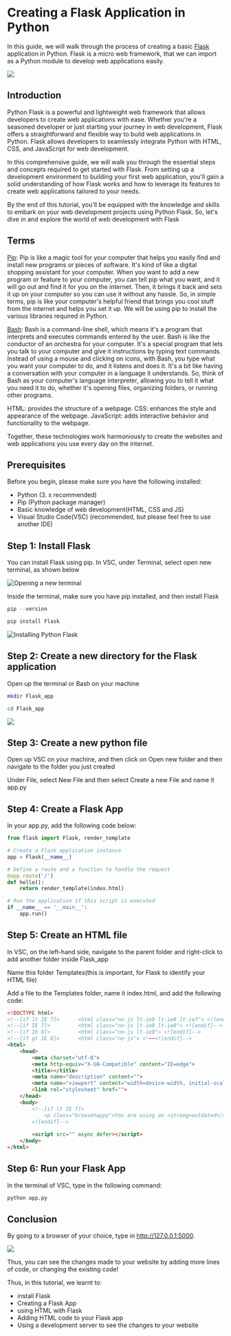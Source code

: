 # Creating a Flask Application in Python

In this guide, we will walk through the process of creating a basic [Flask](https://flask.palletsprojects.com/en/2.3.x/) application in Python. Flask is a micro web framework, that we can import as a Python module to develop web applications easily.

![](https://upload.wikimedia.org/wikipedia/commons/thumb/3/3c/Flask_logo.svg/1200px-Flask_logo.svg.png)

## Introduction

Python Flask is a powerful and lightweight web framework that allows developers to create web applications with ease. Whether you're a seasoned developer or just starting your journey in web development, Flask offers a straightforward and flexible way to build web applications in Python. Flask allows developers to seamlessly integrate Python with HTML, CSS, and JavaScript for web development. 

In this comprehensive guide, we will walk you through the essential steps and concepts required to get started with Flask. From setting up a development environment to building your first web application, you'll gain a solid understanding of how Flask works and how to leverage its features to create web applications tailored to your needs.

By the end of this tutorial, you'll be equipped with the knowledge and skills to embark on your web development projects using Python Flask. So, let's dive in and explore the world of web development with Flask

## Terms

[Pip](https://pypi.org/project/pip/): Pip is like a magic tool for your computer that helps you easily find and install new programs or pieces of software. It's kind of like a digital shopping assistant for your computer. When you want to add a new program or feature to your computer, you can tell pip what you want, and it will go out and find it for you on the internet. Then, it brings it back and sets it up on your computer so you can use it without any hassle. So, in simple terms, pip is like your computer's helpful friend that brings you cool stuff from the internet and helps you set it up. We will be using pip to install the various libraries required in Python.

[Bash](https://medium.com/@krish.raghuram/terminal-shell-and-bash-3e76218c8865): Bash is a command-line shell, which means it's a program that interprets and executes commands entered by the user. Bash is like the conductor of an orchestra for your computer. It's a special program that lets you talk to your computer and give it instructions by typing text commands. Instead of using a mouse and clicking on icons, with Bash, you type what you want your computer to do, and it listens and does it. It's a bit like having a conversation with your computer in a language it understands. So, think of Bash as your computer's language interpreter, allowing you to tell it what you need it to do, whether it's opening files, organizing folders, or running other programs.

HTML: provides the structure of a webpage.
CSS: enhances the style and appearance of the webpage.
JavaScript: adds interactive behavior and functionality to the webpage.

Together, these technologies work harmoniously to create the websites and web applications you use every day on the internet.

## Prerequisites

Before you begin, please make sure you have the following installed:

- Python (3. x recommended)
- Pip (Python package manager)
- Basic knowledge of web development(HTML, CSS and JS)
- Visual Studio Code(VSC) (recommended, but please feel free to use another IDE)

## Step 1: Install Flask

You can install Flask using pip. In VSC, under Terminal, select open new terminal, as shown below

![Opening a new terminal](https://i.ibb.co/bHyB2vS/Screen-Shot-2023-09-11-at-11-56-51-AM.png)

Inside the terminal, make sure you have pip installed, and then install Flask
```python
pip --version

pip install Flask
```
![Installing Python Flask](https://i.ibb.co/k62BB92/Screen-Shot-2023-09-21-at-11-30-00-AM.png)
## Step 2: Create a new directory for the Flask application

Open up the terminal or Bash on your machine

```bash
mkdir Flask_app

cd Flask_app
```
![](https://i.ibb.co/SwD461W/Screen-Shot-2023-09-21-at-11-41-15-AM.png)
## Step 3: Create a new python file

Open up VSC on your machine, and then click on Open new folder and then navigate to the folder you just created

Under File, select New File and then select Create a new File and name it app.py

## Step 4: Create a Flask App

In your app.py, add the following code below:

```python
from flask import Flask, render_template

# Create a Flask application instance
app = Flask(__name__)

# Define a route and a function to handle the request
@app.route('/')
def hello():
    return render_template(index.html)

# Run the application if this script is executed
if __name__ == '__main__':
    app.run()
```

## Step 5: Create an HTML file

In VSC, on the left-hand side, navigate to the parent folder and right-click to add another folder inside Flask_app

Name this folder Templates(this is important, for Flask to identify your HTML file)

Add a file to the Templates folder, name it index.html, and add the following code:

```HTML
<!DOCTYPE html>
<!--[if lt IE 7]>      <html class="no-js lt-ie9 lt-ie8 lt-ie7"> <![endif]-->
<!--[if IE 7]>         <html class="no-js lt-ie9 lt-ie8"> <![endif]-->
<!--[if IE 8]>         <html class="no-js lt-ie9"> <![endif]-->
<!--[if gt IE 8]>      <html class="no-js"> <!--<![endif]-->
<html>
    <head>
        <meta charset="utf-8">
        <meta http-equiv="X-UA-Compatible" content="IE=edge">
        <title></title>
        <meta name="description" content="">
        <meta name="viewport" content="width=device-width, initial-scale=1">
        <link rel="stylesheet" href="">
    </head>
    <body>
        <!--[if lt IE 7]>
            <p class="browsehappy">You are using an <strong>outdated</strong> browser. Please <a href="#">upgrade your browser</a> to improve your experience.</p>
        <![endif]-->
        
        <script src="" async defer></script>
    </body>
</html>
```

## Step 6: Run your Flask App

In the terminal of VSC, type in the following command:
```python
python app.py
```

## Conclusion

By going to a browser of your choice, type in http://127.0.0.1:5000.

![](https://i.ibb.co/GpKdNHJ/Screen-Shot-2023-09-21-at-12-36-19-PM.png)

Thus, you can see the changes made to your website by adding more lines of code, or changing the existing code!

Thus, in this tutorial, we learnt to:
- install Flask
- Creating a Flask App
- using HTML with Flask
- Adding HTML code to your Flask app
- Using a development server to see the changes to your website



